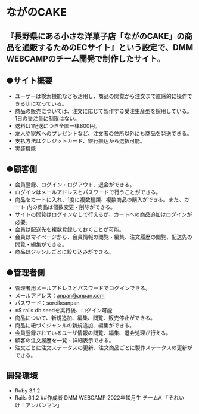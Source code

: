 # ながのCAKE
『長野県にある小さな洋菓子店「ながのCAKE」の商品を通販するためのECサイト』という設定で、DMM WEBCAMPのチーム開発で制作したサイト。
---
## ●サイト概要
- ユーザーは検索機能なども活用し、商品の閲覧から注文まで直感的に操作できるUIになっている。
- 商品の販売については、注文に応じて製作する受注生産型を採用している。1日の受注量に制限はない。
- 送料は1配送につき全国一律800円。
- 友人や家族へのプレゼントなど、注文者の住所以外にも商品を発送できる。
- 支払方法はクレジットカード、銀行振込から選択可能。
- 実装機能  
## ●顧客側
- 会員登録、ログイン・ログアウト、退会ができる。
- ログインはメールアドレスとパスワードで行うことができる。
- 商品をカートに入れ、1度に複数種類、複数商品の購入ができる。また、カート   内の商品は個数変更・削除ができる。
- サイトの閲覧はログインなしで行えるが、カートへの商品追加はログインが必要。
- 会員は配送先を複数登録しておくことが可能。
- 会員はマイページから、会員情報の閲覧・編集、注文履歴の閲覧、配送先の閲覧・編集ができる。
- 商品はジャンルごとに絞り込みができる。
## ●管理者側
- 管理者用メールアドレスとパスワードでログインできる。
- メールアドレス：anpan@anpan.com
- パスワード：soreikeanpan
- ※$ rails db:seedを実行後、ログイン可能
- 商品について、新規追加、編集、閲覧、販売停止ができる。
- 商品に紐づくジャンルの新規追加、編集ができる。
- 会員登録されているユーザ情報の閲覧、編集、退会処理が行える。
- 顧客の注文履歴を一覧・詳細表示できる。
- 注文ごとに注文ステータスの更新、注文商品ごとに製作ステータスの更新ができる。
## 開発環境
- Ruby 3.1.2
- Rails 6.1.2
##作成者
DMM WEBCAMP 2022年10月生 チームA 「それいけ！アンパンマン」
